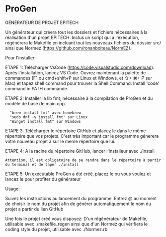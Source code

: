 # ProGen
GÉNÉRATEUR DE PROJET EPITECH

Un générateur qui créera tout les dossiers et fichiers nécessaires à la réalisation d'un projet EPITECH.
Inclus un script qui a l'exécution, régénèrera le Makefile en incluant tout les nouveaux fichiers du dossier src/
ainsi que Normez (https://github.com/ronanboiteau/NormEZ).

Pour l'installer:

  ETAPE 1:
    Télécharger VsCode (https://code.visualstudio.com/download).
    Après l'installation, lancez VS Code. Ouvrez maintenant la palette de commandes (F1 ou cmd+shift+P sur Linux et Windows, et ⇧+ ⌘+ P sur Mac) et tapez shell command pour trouver la Shell Command:     Install 'code' command in PATH commande.

  ETAPE 2:
    Installer la lib fmt, nécessaire à la compilation de ProGen et du modèle de base de main.cpp.
      
      "brew install fmt" avec homebrew
      "sudo dnf -y install fmt" sur Linux
      "Winget install fmt" sur Windows

  ETAPE 3:
    Télécharger le répertoire GitHub et placez le dans le même répertoire que vos projets. C'est très important car le programme génerera votre nouveau projet à sur le meme répertoire que lui.

  ETAPE 4:
    A la racine du répertoire GitHub, lancer l'installeur avec ./install
    
    Attention, il est obligatoire de se rendre dans le répertoire à partir du terminal et de taper ./install

  ETAPE 5:
    Un exécutable ProGen a été créé, placez le ou vous voulez et lancez le pour profiter du générateur 
  
Usage:

  Suivez les instructions au lancement du programme.
  Entrez @ au moment de choisir le nom du projet afin de générer automatiquement le nom du projet a partir du lien GitHub
  
  Une fois le projet créé vous disposez:
    D'un régénérateur de Makefile, utilisable avec ./makefile_regen
    ainsi que d'un Normez qui vérifiera le coding style du projet, utilisable avec ./Normez.rb
